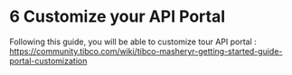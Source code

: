 # 6 Customize your API Portal #

Following this guide, you will be able to customize tour API portal : https://community.tibco.com/wiki/tibco-masheryr-getting-started-guide-portal-customization
